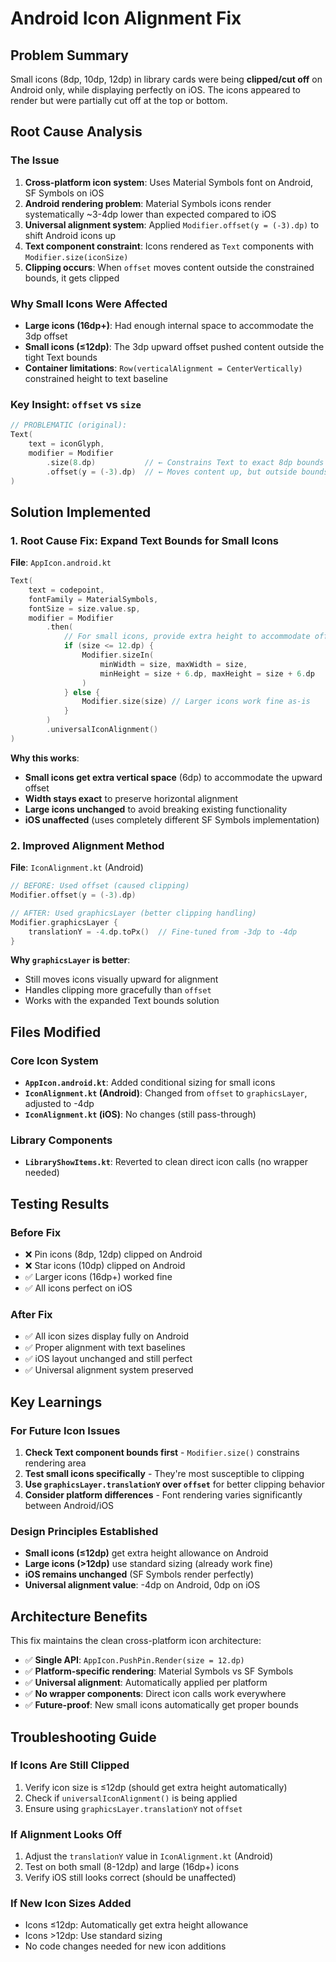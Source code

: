 # Android Icon Alignment Fix

## Problem Summary

Small icons (8dp, 10dp, 12dp) in library cards were being **clipped/cut off** on Android only, while displaying perfectly on iOS. The icons appeared to render but were partially cut off at the top or bottom.

## Root Cause Analysis

### The Issue
1. **Cross-platform icon system**: Uses Material Symbols font on Android, SF Symbols on iOS
2. **Android rendering problem**: Material Symbols icons render systematically ~3-4dp lower than expected compared to iOS
3. **Universal alignment system**: Applied `Modifier.offset(y = (-3).dp)` to shift Android icons up
4. **Text component constraint**: Icons rendered as `Text` components with `Modifier.size(iconSize)`
5. **Clipping occurs**: When `offset` moves content outside the constrained bounds, it gets clipped

### Why Small Icons Were Affected
- **Large icons (16dp+)**: Had enough internal space to accommodate the 3dp offset
- **Small icons (≤12dp)**: The 3dp upward offset pushed content outside the tight Text bounds
- **Container limitations**: `Row(verticalAlignment = CenterVertically)` constrained height to text baseline

### Key Insight: `offset` vs `size`
```kotlin
// PROBLEMATIC (original):
Text(
    text = iconGlyph,
    modifier = Modifier
        .size(8.dp)           // ← Constrains Text to exact 8dp bounds
        .offset(y = (-3).dp)  // ← Moves content up, but outside bounds = clipped
)
```

## Solution Implemented

### 1. Root Cause Fix: Expand Text Bounds for Small Icons
**File**: `AppIcon.android.kt`

```kotlin
Text(
    text = codepoint,
    fontFamily = MaterialSymbols,
    fontSize = size.value.sp,
    modifier = Modifier
        .then(
            // For small icons, provide extra height to accommodate offset
            if (size <= 12.dp) {
                Modifier.sizeIn(
                    minWidth = size, maxWidth = size,
                    minHeight = size + 6.dp, maxHeight = size + 6.dp
                )
            } else {
                Modifier.size(size) // Larger icons work fine as-is
            }
        )
        .universalIconAlignment()
)
```

**Why this works**:
- **Small icons get extra vertical space** (6dp) to accommodate the upward offset
- **Width stays exact** to preserve horizontal alignment
- **Large icons unchanged** to avoid breaking existing functionality
- **iOS unaffected** (uses completely different SF Symbols implementation)

### 2. Improved Alignment Method
**File**: `IconAlignment.kt` (Android)

```kotlin
// BEFORE: Used offset (caused clipping)
Modifier.offset(y = (-3).dp)

// AFTER: Used graphicsLayer (better clipping handling)
Modifier.graphicsLayer {
    translationY = -4.dp.toPx()  // Fine-tuned from -3dp to -4dp
}
```

**Why `graphicsLayer` is better**:
- Still moves icons visually upward for alignment
- Handles clipping more gracefully than `offset`
- Works with the expanded Text bounds solution

## Files Modified

### Core Icon System
- **`AppIcon.android.kt`**: Added conditional sizing for small icons
- **`IconAlignment.kt` (Android)**: Changed from `offset` to `graphicsLayer`, adjusted to -4dp
- **`IconAlignment.kt` (iOS)**: No changes (still pass-through)

### Library Components
- **`LibraryShowItems.kt`**: Reverted to clean direct icon calls (no wrapper needed)

## Testing Results

### Before Fix
- ❌ Pin icons (8dp, 12dp) clipped on Android
- ❌ Star icons (10dp) clipped on Android
- ✅ Larger icons (16dp+) worked fine
- ✅ All icons perfect on iOS

### After Fix
- ✅ All icon sizes display fully on Android
- ✅ Proper alignment with text baselines
- ✅ iOS layout unchanged and still perfect
- ✅ Universal alignment system preserved

## Key Learnings

### For Future Icon Issues
1. **Check Text component bounds first** - `Modifier.size()` constrains rendering area
2. **Test small icons specifically** - They're most susceptible to clipping
3. **Use `graphicsLayer.translationY` over `offset`** for better clipping behavior
4. **Consider platform differences** - Font rendering varies significantly between Android/iOS

### Design Principles Established
- **Small icons (≤12dp)** get extra height allowance on Android
- **Large icons (>12dp)** use standard sizing (already work fine)
- **iOS remains unchanged** (SF Symbols render perfectly)
- **Universal alignment value**: -4dp on Android, 0dp on iOS

## Architecture Benefits

This fix maintains the clean cross-platform icon architecture:
- ✅ **Single API**: `AppIcon.PushPin.Render(size = 12.dp)`
- ✅ **Platform-specific rendering**: Material Symbols vs SF Symbols
- ✅ **Universal alignment**: Automatically applied per platform
- ✅ **No wrapper components**: Direct icon calls work everywhere
- ✅ **Future-proof**: New small icons automatically get proper bounds

## Troubleshooting Guide

### If Icons Are Still Clipped
1. Verify icon size is ≤12dp (should get extra height automatically)
2. Check if `universalIconAlignment()` is being applied
3. Ensure using `graphicsLayer.translationY` not `offset`

### If Alignment Looks Off
1. Adjust the `translationY` value in `IconAlignment.kt` (Android)
2. Test on both small (8-12dp) and large (16dp+) icons
3. Verify iOS still looks correct (should be unaffected)

### If New Icon Sizes Added
- Icons ≤12dp: Automatically get extra height allowance
- Icons >12dp: Use standard sizing
- No code changes needed for new icon additions